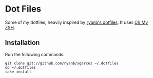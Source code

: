 # Dot Files

Some of my dotfiles, heavily inspired by [ryanb's dotfiles](https://github.com/ryanb/dotfiles). It uses [Oh My ZSH](https://github.com/robbyrussell/oh-my-zsh).


## Installation

Run the following commands.

```terminal
git clone git://github.com/ryanb/sgarcez ~/.dotfiles
cd ~/.dotfiles
rake install
```
